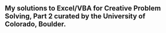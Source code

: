 ## My solutions to **Excel/VBA for Creative Problem Solving, Part 2** curated by the University of Colorado, Boulder.
